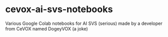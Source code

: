 # cevox-ai-svs-notebooks
 Various Google Colab notebooks for AI SVS (serious) made by a developer from CeVOX named DogeyVOX (a joke)
